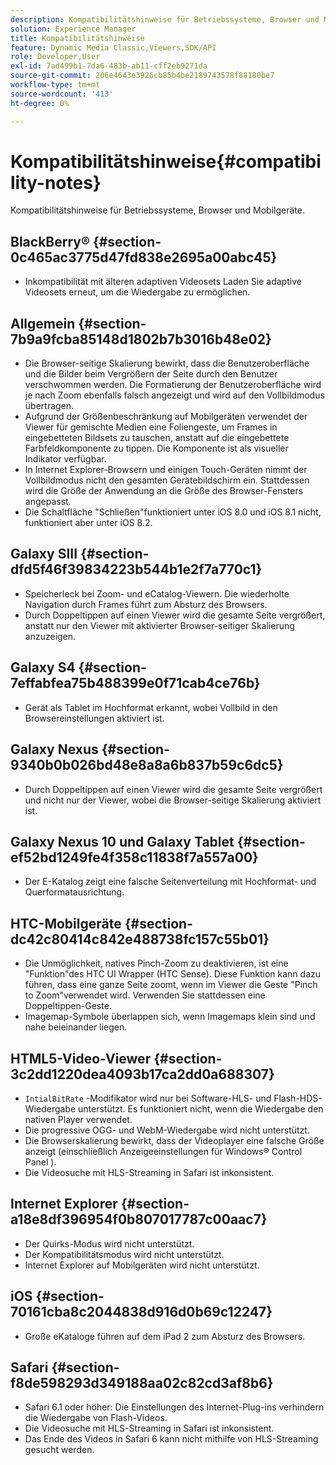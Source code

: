 ```yaml
---
description: Kompatibilitätshinweise für Betriebssysteme, Browser und Mobilgeräte.
solution: Experience Manager
title: Kompatibilitätshinweise
feature: Dynamic Media Classic,Viewers,SDK/API
role: Developer,User
exl-id: 7ad499b1-7da6-483b-ab11-cff2eb9271da
source-git-commit: 206e4643e3926cb85b4be2189743578f88180be7
workflow-type: tm+mt
source-wordcount: '413'
ht-degree: 0%

---
```


# Kompatibilitätshinweise{#compatibility-notes}

<!-- Updated April 06, 2021 from https://wiki.corp.adobe.com/pages/viewpage.action?spaceKey=scene7qa&title=s7Viewers%2C+S7SDK%2C+S7OnDemand+Release+Notes - Contact is Sasha -->

Kompatibilitätshinweise für Betriebssysteme, Browser und Mobilgeräte.

## BlackBerry® {#section-0c465ac3775d47fd838e2695a00abc45}

* Inkompatibilität mit älteren adaptiven Videosets Laden Sie adaptive Videosets erneut, um die Wiedergabe zu ermöglichen.

## Allgemein {#section-7b9a9fcba85148d1802b7b3016b48e02}

* Die Browser-seitige Skalierung bewirkt, dass die Benutzeroberfläche und die Bilder beim Vergrößern der Seite durch den Benutzer verschwommen werden. Die Formatierung der Benutzeroberfläche wird je nach Zoom ebenfalls falsch angezeigt und wird auf den Vollbildmodus übertragen.
* Aufgrund der Größenbeschränkung auf Mobilgeräten verwendet der Viewer für gemischte Medien eine Foliengeste, um Frames in eingebetteten Bildsets zu tauschen, anstatt auf die eingebettete Farbfeldkomponente zu tippen. Die Komponente ist als visueller Indikator verfügbar.
* In Internet Explorer-Browsern und einigen Touch-Geräten nimmt der Vollbildmodus nicht den gesamten Gerätebildschirm ein. Stattdessen wird die Größe der Anwendung an die Größe des Browser-Fensters angepasst.
* Die Schaltfläche &quot;Schließen&quot;funktioniert unter iOS 8.0 und iOS 8.1 nicht, funktioniert aber unter iOS 8.2.

## Galaxy SIII {#section-dfd5f46f39834223b544b1e2f7a770c1}

* Speicherleck bei Zoom- und eCatalog-Viewern. Die wiederholte Navigation durch Frames führt zum Absturz des Browsers.
* Durch Doppeltippen auf einen Viewer wird die gesamte Seite vergrößert, anstatt nur den Viewer mit aktivierter Browser-seitiger Skalierung anzuzeigen.

## Galaxy S4 {#section-7effabfea75b488399e0f71cab4ce76b}

* Gerät als Tablet im Hochformat erkannt, wobei Vollbild in den Browsereinstellungen aktiviert ist.

## Galaxy Nexus {#section-9340b0b026bd48e8a8a6b837b59c6dc5}

* Durch Doppeltippen auf einen Viewer wird die gesamte Seite vergrößert und nicht nur der Viewer, wobei die Browser-seitige Skalierung aktiviert ist.

## Galaxy Nexus 10 und Galaxy Tablet {#section-ef52bd1249fe4f358c11838f7a557a00}

* Der E-Katalog zeigt eine falsche Seitenverteilung mit Hochformat- und Querformatausrichtung.

## HTC-Mobilgeräte {#section-dc42c80414c842e488738fc157c55b01}

* Die Unmöglichkeit, natives Pinch-Zoom zu deaktivieren, ist eine &quot;Funktion&quot;des HTC UI Wrapper (HTC Sense). Diese Funktion kann dazu führen, dass eine ganze Seite zoomt, wenn im Viewer die Geste &quot;Pinch to Zoom&quot;verwendet wird. Verwenden Sie stattdessen eine Doppeltippen-Geste.
* Imagemap-Symbole überlappen sich, wenn Imagemaps klein sind und nahe beieinander liegen.

## HTML5-Video-Viewer {#section-3c2dd1220dea4093b17ca2dd0a688307}

* `IntialBitRate` -Modifikator wird nur bei Software-HLS- und Flash-HDS-Wiedergabe unterstützt. Es funktioniert nicht, wenn die Wiedergabe den nativen Player verwendet.
* Die progressive OGG- und WebM-Wiedergabe wird nicht unterstützt.
* Die Browserskalierung bewirkt, dass der Videoplayer eine falsche Größe anzeigt (einschließlich Anzeigeeinstellungen für Windows® Control Panel ).
* Die Videosuche mit HLS-Streaming in Safari ist inkonsistent.

## Internet Explorer {#section-a18e8df396954f0b807017787c00aac7}

* Der Quirks-Modus wird nicht unterstützt.
* Der Kompatibilitätsmodus wird nicht unterstützt.
* Internet Explorer auf Mobilgeräten wird nicht unterstützt.

## iOS {#section-70161cba8c2044838d916d0b69c12247}

* Große eKataloge führen auf dem iPad 2 zum Absturz des Browsers.

## Safari {#section-f8de598293d349188aa02c82cd3af8b6}

* Safari 6.1 oder höher: Die Einstellungen des Internet-Plug-ins verhindern die Wiedergabe von Flash-Videos.
* Die Videosuche mit HLS-Streaming in Safari ist inkonsistent.
* Das Ende des Videos in Safari 6 kann nicht mithilfe von HLS-Streaming gesucht werden.
